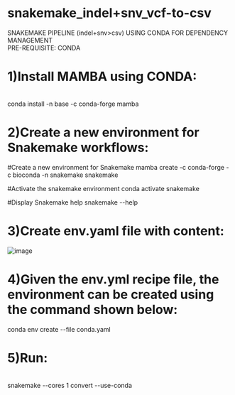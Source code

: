# snakemake_indel+snv_vcf-to-csv
SNAKEMAKE PIPELINE (indel+snv>csv) USING CONDA FOR DEPENDENCY MANAGEMENT
<br>
PRE-REQUISITE: CONDA
<br>
# 1)Install MAMBA using CONDA:
<br>
conda install -n base -c conda-forge mamba

# 2)Create a new environment for Snakemake workflows:
#Create a new environment for Snakemake
mamba create -c conda-forge -c bioconda -n snakemake snakemake

#Activate the snakemake environment
conda activate snakemake

#Display Snakemake help
snakemake --help

# 3)Create env.yaml file with content: 

![image](https://github.com/user-attachments/assets/320eaecc-af57-4998-b374-5d446775366f)




# 4)Given the env.yml recipe file, the environment can be created using the command shown below:

conda env create --file conda.yaml

# 5)Run:
<br>
snakemake --cores 1 convert --use-conda
